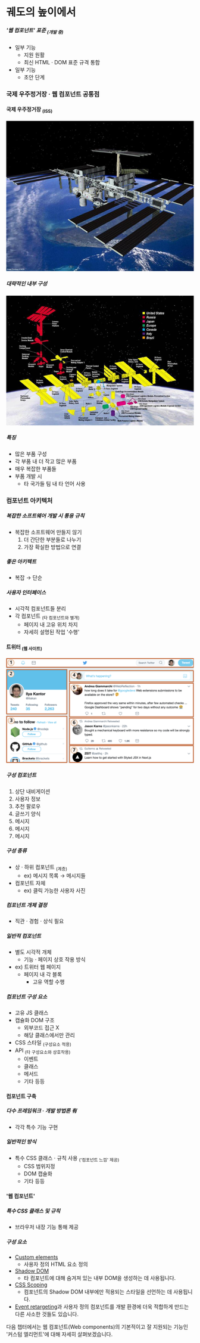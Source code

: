 궤도의 높이에서
==============

##### '웹 컴포넌트' 표준 <sub>(개발 중)</sub>
- 일부 기능
  - 지원 원활
  - 최신 HTML · DOM 표준 규격 통합
- 일부 기능
  - 초안 단계

### 국제 우주정거장 · 웹 컴포넌트 공통점

#### 국제 우주정거장 <sub>(ISS)</sub>

![satellite](../../images/03/06/01/satellite.jpg)

##### 대략적인 내부 구성

![satellite-expanded](../../images/03/06/01/satellite-expanded.jpg)

##### 특징
- 많은 부품 구성
- 각 부품 내 더 작고 많은 부품
- 매우 복잡한 부품들
- 부품 개발 시
  - 타 국가들 팀 내 타 언어 사용

### 컴포넌트 아키텍처

##### 복잡한 소프트웨어 개발 시 통용 규칙
- 복잡한 소프트웨어 만들지 않기
  1. 더 간단한 부분들로 나누기
  2. 가장 확실한 방법으로 연결

##### 좋은 아키텍트
- 복잡 → 단순

##### 사용자 인터페이스
- 시각적 컴포넌트들 분리
- 각 컴포넌트 <sub>(타 컴포넌트와 별개)</sub>
  - 페이지 내 고유 위치 차지
  - 자세히 설명된 작업 '수행'

#### 트위터 <sub>(웹 사이트)</sub>

![components-twitter](../../images/03/06/01/web-components-twitter.svg)

##### 구성 컴포넌트
1. 상단 내비게이션
2. 사용자 정보
3. 추천 팔로우
4. 글쓰기 양식
5. 메시지
6. 메시지
7. 메시지

##### 구성 종류
- 상 · 하위 컴포넌트 <sub>(계층)</sub>
  - ex\) 메시지 목록 → 메시지들
- 컴포넌트 자체
  - ex\) 클릭 가능한 사용자 사진

##### 컴포넌트 개체 결정
- 직관 · 경험 · 상식 필요

##### 일반적 컴포넌트
- 별도 시각적 개체
  - 기능 · 페이지 상호 작용 방식
- ex\) 트위터 웹 페이지
  - 페이지 내 각 블록
    - 고유 역할 수행

##### 컴포넌트 구성 요소
- 고유 JS 클래스
- 캡슐화 DOM 구조
  - 외부코드 접근 X
  - 해당 클래스에서만 관리
- CSS 스타일 <sub>(구성요소 적용)</sub>
- API <sub>(타 구성요소와 상호작용)</sub>
  - 이벤트
  - 클래스
  - 메서드
  - 기타 등등

#### 컴포넌트 구축

##### 다수 프레임워크 · 개발 방법론 有
- 각각 특수 기능 구현

##### 일반적인 방식
- 특수 CSS 클래스 · 규칙 사용 <sub>('컴포넌트 느낌' 제공)</sub>
  - CSS 범위지정
  - DOM 캡슐화
  - 기타 등등

#### '웹 컴포넌트'

##### 특수 CSS 클래스 및 규칙
- 브라우저 내장 기능 통해 제공

##### 구성 요소
- [Custom elements](https://html.spec.whatwg.org/multipage/custom-elements.html#custom-elements)
  - 사용자 정의 HTML 요소 정의
- [Shadow DOM](https://dom.spec.whatwg.org/#shadow-trees)
  - 타 컴포넌트에 대해 숨겨져 있는 내부 DOM을 생성하는 데 사용됩니다.
- [CSS Scoping](https://drafts.csswg.org/css-scoping/)
  - 컴포넌트의 Shadow DOM 내부에만 적용되는 스타일을 선언하는 데 사용됩니다.
- [Event retargeting](https://dom.spec.whatwg.org/#retarget)과 사용자 정의 컴포넌트를 개발 환경에 더욱 적합하게 만드는 다른 사소한 것들도 있습니다.

다음 챕터에서는 웹 컴포넌트(Web components)의 기본적이고 잘 지원되는 기능인 '커스텀 엘리먼트'에 대해 자세히 살펴보겠습니다.
